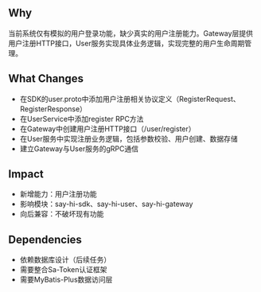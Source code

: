 ## Why
当前系统仅有模拟的用户登录功能，缺少真实的用户注册能力。Gateway层提供用户注册HTTP接口，User服务实现具体业务逻辑，实现完整的用户生命周期管理。

## What Changes
- 在SDK的user.proto中添加用户注册相关协议定义（RegisterRequest、RegisterResponse）
- 在UserService中添加register RPC方法
- 在Gateway中创建用户注册HTTP接口（/user/register）
- 在User服务中实现注册业务逻辑，包括参数校验、用户创建、数据存储
- 建立Gateway与User服务的gRPC通信

## Impact
- 新增能力：用户注册功能
- 影响模块：say-hi-sdk、say-hi-user、say-hi-gateway
- 向后兼容：不破坏现有功能

## Dependencies
- 依赖数据库设计（后续任务）
- 需要整合Sa-Token认证框架
- 需要MyBatis-Plus数据访问层
